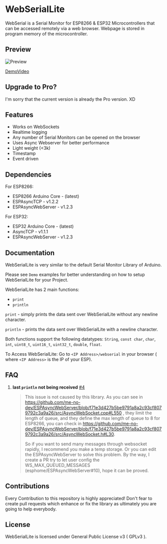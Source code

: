 # WebSerialLite

WebSerial is a Serial Monitor for ESP8266 & ESP32 Microcontrollers that can be accessed remotely via a web browser. Webpage is stored in program memory of the microcontroller.

## Preview

![Preview](https://s2.loli.net/2022/08/27/U9mnFjI7frNGltO.png)

[DemoVideo](https://www.bilibili.com/video/BV1Jt4y1E7kj)

## Upgrade to Pro?

I'm sorry that the current version is already the Pro version. XD

## Features

- Works on WebSockets
- Realtime logging
- Any number of Serial Monitors can be opened on the browser
- Uses Async Webserver for better performance
- Light weight (<3k)
- Timestamp
- Event driven

## Dependencies

For ESP8266:

- ESP8266 Arduino Core - (latest)
- ESPAsyncTCP - v1.2.2
- ESPAsyncWebServer - v1.2.3

For ESP32:

- ESP32 Arduino Core - (latest)
- AsyncTCP - v1.1.1
- ESPAsyncWebServer - v1.2.3

## Documentation

WebSerialLite is very similar to the default Serial Monitor Library of Arduino.

Please see `Demo` examples for better understanding on how to setup WebSerialLite for your Project.

WebSerialLite has 2 main functions:

- `print`
- `println`

`print` - simply prints the data sent over WebSerialLite without any newline character.

`println` - prints the data sent over WebSerialLite with a newline character.

Both functions support the following datatypes: `String`, `const char`, `char`, `int`, `uint8_t`, `uint16_t`, `uint32_t`, `double`, `float`.

To Access WebSerialLite: Go to `<IP Address>/webserial` in your browser ( where `<IP Address>` is the IP of your ESP).

## FAQ

1. **last `println` not being received** [#4](https://github.com/asjdf/WebSerialLite/issues/4)
   > This issue is not caused by this library. As you can see in <https://github.com/me-no-dev/ESPAsyncWebServer/blob/f71e3d427b5be9791a8a2c93cf8079792c3a9a26/src/AsyncWebSocket.cpp#L550> , they limit the length of queue, and they define the max length of queue to 8 for ESP8266, you can check in <https://github.com/me-no-dev/ESPAsyncWebServer/blob/f71e3d427b5be9791a8a2c93cf8079792c3a9a26/src/AsyncWebSocket.h#L30>.
   >
   > So if you want to send many messages through websocket rapidly, I recommend you make a temp storage. Or you can edit the ESPAsyncWebServer to solve this problem. By the way, I create a PR try to let user config the WS_MAX_QUEUED_MESSAGES (esphome/ESPAsyncWebServer#10), hope it can be proved.

## Contributions

Every Contribution to this repository is highly appreciated! Don't fear to create pull requests which enhance or fix the library as ultimately you are going to help everybody.

## License

WebSerialLite is licensed under General Public License v3 ( GPLv3 ).
